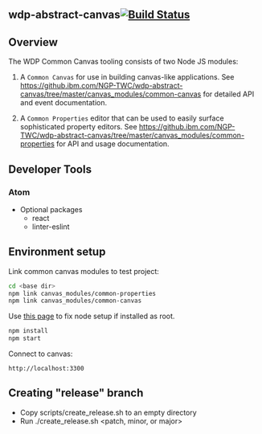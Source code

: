 ## wdp-abstract-canvas[![Build Status](https://travis.ibm.com/NGP-TWC/wdp-abstract-canvas.svg?token=Th1rZzgdEHjwEFgN1ZmM&branch=master)](https://travis.ibm.com/NGP-TWC/wdp-abstract-canvas)

## Overview
The WDP Common Canvas tooling consists of two Node JS modules:

1) A `Common Canvas` for use in building canvas-like applications. See https://github.ibm.com/NGP-TWC/wdp-abstract-canvas/tree/master/canvas_modules/common-canvas for detailed API and event documentation.

2) A `Common Properties` editor that can be used to easily surface sophisticated property editors. See https://github.ibm.com/NGP-TWC/wdp-abstract-canvas/tree/master/canvas_modules/common-properties for API and usage documentation.


## Developer Tools
### Atom
- Optional packages
  - react
  - linter-eslint

## Environment setup

Link common canvas modules to test project:
```sh
cd <base dir>
npm link canvas_modules/common-properties
npm link canvas_modules/common-canvas
```
Use [this page](https://docs.npmjs.com/getting-started/fixing-npm-permissions) to fix node setup if installed as root.

```sh
npm install
npm start
```
Connect to canvas:
```
http://localhost:3300
```

## Creating "release" branch
  - Copy scripts/create_release.sh to an empty directory
  - Run ./create_release.sh <patch, minor, or major>

